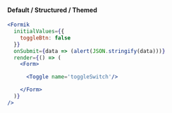 #### Default / Structured / Themed
```jsx
<Formik
  initialValues={{
    toggleBtn: false
  }}
  onSubmit={data => (alert(JSON.stringify(data)))}
  render={() => (
    <Form>

      <Toggle name='toggleSwitch'/>

    </Form>
  )}
/>
```
